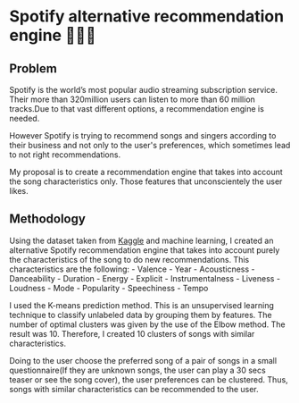 # Spotify alternative recommendation engine 🎵🥁🎵

## Problem

Spotify is the world’s most popular audio streaming subscription service. Their more than 320million users can listen to more than 60 million tracks.Due to that vast different options, a recommendation engine is needed.

However Spotify is trying to recommend songs and singers according to their business and not only to the user's preferences, which sometimes lead to not right recommendations.

My proposal is to create a recommendation engine that takes into account the song characteristics only. Those features that unconscientely the user likes.

## Methodology

Using the dataset taken from [Kaggle](https://www.kaggle.com/yamaerenay/spotify-dataset-19212020-160k-tracks) and machine learning, I created an alternative Spotify recommendation engine that takes into account purely the characteristics of the song to do new recommendations. This characteristics are the following:
                              - Valence
                              - Year
                              - Acousticness
                              - Danceability
                              - Duration 
                              - Energy
                              - Explicit
                              - Instrumentalness
                              - Liveness
                              - Loudness
                              - Mode
                              - Popularity
                              - Speechiness
                              - Tempo

I used the K-means prediction method. This is an unsupervised learning technique to classify unlabeled data by grouping them by features. The number of optimal clusters was given by the use of the Elbow method. The result was 10. Therefore, I created 10 clusters of songs with similar characteristics. 

Doing to the user choose the preferred song of a pair of songs in a small questionnaire(If they are unknown songs, the user can play a 30 secs teaser or see the song cover), the user preferences can be clustered. Thus, songs with similar characteristics can be recommended to the user. 
